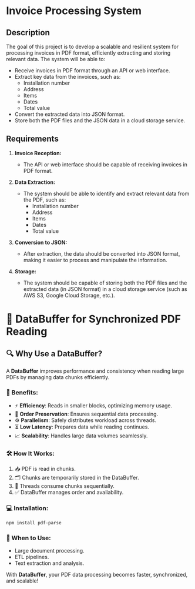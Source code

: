 
# Invoice Processing System

## Description

The goal of this project is to develop a scalable and resilient system for processing invoices in PDF format, efficiently extracting and storing relevant data. The system will be able to:

- Receive invoices in PDF format through an API or web interface.
- Extract key data from the invoices, such as:
  - Installation number
  - Address
  - Items
  - Dates
  - Total value
- Convert the extracted data into JSON format.
- Store both the PDF files and the JSON data in a cloud storage service.

## Requirements

1. **Invoice Reception:**
   - The API or web interface should be capable of receiving invoices in PDF format.
   
2. **Data Extraction:**
   - The system should be able to identify and extract relevant data from the PDF, such as:
     - Installation number
     - Address
     - Items
     - Dates
     - Total value
   
3. **Conversion to JSON:**
   - After extraction, the data should be converted into JSON format, making it easier to process and manipulate the information.

4. **Storage:**
   - The system should be capable of storing both the PDF files and the extracted data (in JSON format) in a cloud storage service (such as AWS S3, Google Cloud Storage, etc.).


# 📄 DataBuffer for Synchronized PDF Reading

## 🔍 Why Use a DataBuffer?
A **DataBuffer** improves performance and consistency when reading large PDFs by managing data chunks efficiently.

### 🎯 Benefits:
- ⚡ **Efficiency**: Reads in smaller blocks, optimizing memory usage.
- 🔄 **Order Preservation**: Ensures sequential data processing.
- ⚙️ **Parallelism**: Safely distributes workload across threads.
- ⏳ **Low Latency**: Prepares data while reading continues.
- 📈 **Scalability**: Handles large data volumes seamlessly.

### 🛠️ How It Works:
1. 📥 PDF is read in chunks.
2. 🗂️ Chunks are temporarily stored in the DataBuffer.
3. 🔄 Threads consume chunks sequentially.
4. ✅ DataBuffer manages order and availability.

### 💻 Installation:
```bash
npm install pdf-parse
```

### 📌 When to Use:
- Large document processing.
- ETL pipelines.
- Text extraction and analysis.

With **DataBuffer**, your PDF data processing becomes faster, synchronized, and scalable!